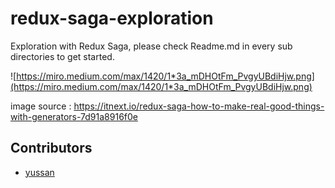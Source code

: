 # redux-saga-exploration

Exploration with Redux Saga, please check Readme.md in every sub directories to get started.

![https://miro.medium.com/max/1420/1*3a_mDHOtFm_PvgyUBdiHjw.png](https://miro.medium.com/max/1420/1*3a_mDHOtFm_PvgyUBdiHjw.png)

image source : https://itnext.io/redux-saga-how-to-make-real-good-things-with-generators-7d91a8916f0e

## Contributors

- [yussan](https://twitter.com/xyussanx)
